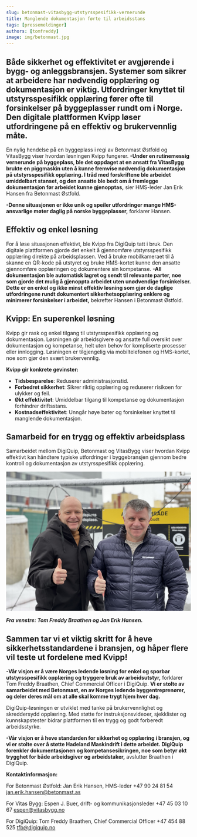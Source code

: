 ```yaml
---
slug: betonmast-vitasbygg-utstyrsspesifikk-vernerunde
title: Manglende dokumentasjon førte til arbeidsstans
tags: [pressemeldinger]
authors: [tomfreddy]
image: img/betonmast.jpg
---
```

## Både sikkerhet og effektivitet er avgjørende i bygg- og anleggsbransjen. Systemer som sikrer at arbeidere har nødvendig opplæring og dokumentasjon er viktig. Utfordringer knyttet til utstyrsspesifikk opplæring fører ofte til forsinkelser på byggeplasser rundt om i Norge. Den digitale plattformen Kvipp løser utfordringene på en effektiv og brukervennlig måte.
<!-- truncate -->

En nylig hendelse på en byggeplass i regi av Betonmast Østfold og VitasBygg viser hvordan løsningen Kvipp fungerer.
**-Under en rutinemessig vernerunde på byggeplass, ble det oppdaget at en ansatt fra VitasBygg brukte en piggmaskin uten å kunne fremvise nødvendig dokumentasjon på utstyrsspesifikk opplæring. I tråd med forskriftene ble arbeidet umiddelbart stanset, og den ansatte ble bedt om å fremlegge dokumentasjon før arbeidet kunne gjenopptas,** sier HMS-leder Jan Erik Hansen fra Betonmast Østfold.

**-Denne situasjonen er ikke unik og speiler utfordringer mange HMS-ansvarlige møter daglig på norske byggeplasser,** forklarer Hansen.

## Effektiv og enkel løsning
For å løse situasjonen effektivt, ble Kvipp fra DigiQuip tatt i bruk. Den digitale plattformen gjorde det enkelt å gjennomføre utstyrsspesifikk opplæring direkte på arbeidsplassen. Ved å bruke mobilkameraet til å skanne en QR-kode på utstyret og bruke HMS-kortet kunne den ansatte gjennomføre opplæringen og dokumentere sin kompetanse.
**-All dokumentasjon ble automatisk lagret og sendt til relevante parter, noe som gjorde det mulig å gjenoppta arbeidet uten unødvendige forsinkelser. Dette er en enkel og ikke minst effektiv løsning som gjør de daglige utfordringene rundt dokumentert sikkerhetsopplæring enklere og minimerer forsinkelser i arbeidet,** bekrefter Hansen i Betonmast Østfold.

## Kvipp: En superenkel løsning

Kvipp gir rask og enkel tilgang til utstyrsspesifikk opplæring og dokumentasjon. Løsningen gir arbeidsgivere og ansatte full oversikt over dokumentasjon og kompetanse, helt uten behov for kompliserte prosesser eller innlogging. Løsningen er tilgjengelig via mobiltelefonen og HMS-kortet, noe som gjør den svært brukervennlig.

**Kvipp gir konkrete gevinster:**
- **Tidsbesparelse**: Reduserer administrasjonstid.
- **Forbedret sikkerhet**: Sikrer riktig opplæring og reduserer risikoen for ulykker og feil.
- **Økt effektivitet**: Umiddelbar tilgang til kompetanse og dokumentasjon forhindrer driftsstans.
- **Kostnadseffektivitet**: Unngår høye bøter og forsinkelser knyttet til manglende dokumentasjon.

## Samarbeid for en trygg og effektiv arbeidsplass
Samarbeidet mellom DigiQuip, Betonmast og VitasBygg viser hvordan Kvipp effektivt kan håndtere typiske utfordringer i byggebransjen gjennom bedre kontroll og dokumentasjon av utstyrsspesifikk opplæring.

![Bilde](betonmast.jpg)

***Fra venstre: Tom Freddy Braathen og Jan Erik Hansen.***

## Sammen tar vi et viktig skritt for å heve sikkerhetsstandardene i bransjen, og håper flere vil teste ut fordelene med Kvipp!

**-Vår visjon er å være Norges ledende løsning for enkel og sporbar utstyrsspesifikk opplæring og tryggere bruk av arbeidsutstyr,** forklarer Tom Freddy Braathen, Chief Commercial Officer i DigiQuip. **Vi er stolte av samarbeidet med Betonmast, en av Norges ledende byggentreprenører, og deler deres mål om at alle skal komme trygt hjem hver dag.**

DigiQuip-løsningen er utviklet med tanke på brukervennlighet og skreddersydd opplæring. Med støtte for instruksjonsvideoer, sjekklister og kunnskapstester bidrar plattformen til en trygg og godt forberedt arbeidsstyrke.

**-Vår visjon er å heve standarden for sikkerhet og opplæring i bransjen, og vi er stolte over å støtte Hadeland Maskindrift i dette arbeidet. DigiQuip forenkler dokumentasjonen og kompetansesikringen, noe som betyr økt trygghet for både arbeidsgiver og arbeidstaker,** avslutter Braathen i DigiQuip.

**Kontaktinformasjon:**

For Betonmast Østfold:
Jan Erik Hansen, HMS-leder
+47 90 24 81 54
jan.erik.hansen@betonmast.as

For Vitas Bygg:
Espen J. Buer, drift- og kommunikasjonsleder
+47 45 03 10 67
espen@vitasbygg.no

For DigiQuip:
Tom Freddy Braathen, Chief Commercial Officer
+47 454 88 525
tfb@digiquip.no
